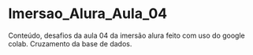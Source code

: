 # Imersao_Alura_Aula_04
Conteúdo, desafios da aula 04 da imersão alura feito com uso do google colab.
Cruzamento da base de dados.
